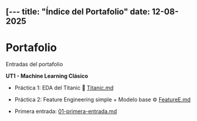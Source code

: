  [---
title: "Índice del Portafolio"
date: 12-08-2025
---

# Portafolio

Entradas del portafolio 

**UT1 - Machine Learning Clásico**

- Práctica 1: EDA del Titanic 🚢 [Titanic.md](Titanic.md)
- Práctica 2: Feature Engineering simple + Modelo base ⚙️ [FeatureE.md](FeatureE.md)



- Primera entrada: [01-primera-entrada.md](01-primera-entrada.md)

